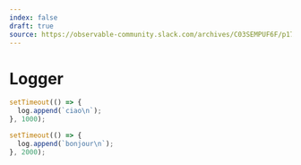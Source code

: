 ```yaml
---
index: false
draft: true
source: https://observable-community.slack.com/archives/C03SEMPUF6F/p1710011536436639?thread_ts=1709895589.501389&cid=C03SEMPUF6F
---
```


# Logger

<div class="card" id="log" style="white-space: pre-wrap;"></div>

```js echo
setTimeout(() => {
  log.append(`ciao\n`);
}, 1000);
```

```js echo
setTimeout(() => {
  log.append(`bonjour\n`);
}, 2000);
```
